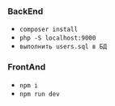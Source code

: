 ### BackEnd

- `composer install`
- `php -S localhost:9000`
- `выполнить users.sql в БД`

### FrontAnd

- `npm i`
- `npm run dev`
